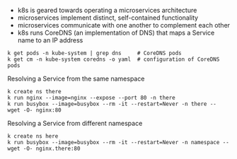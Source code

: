 * k8s is geared towards operating a microservices architecture
* microservices implement distinct, self-contained functionality
* microservices communicate with one another to complement each other
* k8s runs CoreDNS (an implementation of DNS) that maps a Service name to an IP address

```
k get pods -n kube-system | grep dns     # CoreDNS pods
k get cm -n kube-system coredns -o yaml  # configuration of CoreDNS pods
```

Resolving a Service from the same namespace

```
k create ns there
k run nginx --image=nginx --expose --port 80 -n there
k run busybox --image=busybox --rm -it --restart=Never -n there -- wget -O- nginx:80
```

Resolving a Service from different namespace

```
k create ns here
k run busybox --image=busybox --rm -it --restart=Never -n namespace -- wget -O- nginx.there:80
```
